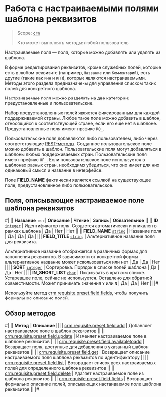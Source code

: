 # Работа с настраиваемыми полями шаблона реквизитов

> Scope: [`crm`](../../../../scopes/permissions.md)
>
> Кто может выполнять методы: любой пользователь

Настраиваемые поля — поля, которые можно добавлять или удалять из шаблона. 

В форме редактирования реквизитов, кроме служебных полей, которые есть в любом реквизите (например, `Название` или `Комментарий`), есть другие (такие как `ИНН` и `КПП`), которые являются настраиваемыми. Методы этого раздела предназначены для управления списком таких полей для конкретного шаблона.

Настраиваемые поля можно разделить на две категории: предустановленные и пользовательские.

Набор предустановленных полей является фиксированным для каждой поддерживаемой страны. Любое такое поле можно добавить в шаблон, относящийся к соответствующей стране, если его еще нет в шаблоне. Предустановленные поля имеют префикс `RQ_`.

Пользовательские поля добавляются либо пользователем, либо через соответствующие [REST-методы](../../user-fields/index.md). Созданное пользовательское поле можно добавить в шаблон. Пользовательские поля могут добавляться в шаблоны любых поддерживаемых стран. Пользовательские поля имеют префикс `UF_`. Если пользовательское поле используется в шаблонах разных стран, необходимо убедиться, что оно имеет для них одинаковый смысл и название в интерфейсе.

Поле **FIELD_NAME** фактически является ссылкой на существующее поле, предустановленное либо пользовательское.

## Поля, описывающие настраиваемое поле шаблона реквизитов

#|
||  **Название**
`тип` | **Описание** | **Чтение** | **Запись** | **Обязательное** ||
|| **ID**
[`integer`](../../../../data-types.md) | Идентификатор поля. Создается автоматически и уникален в рамках шаблона | Да | Нет | Нет ||
|| **FIELD_NAME**
[`string`](../../../../data-types.md) | Название поля | Да | Да | Да ||
|| **FIELD_TITLE**
[`string`](../../../../data-types.md) | Альтернативное название поля для реквизита.

Альтернативное название отображается в различных формах для заполнения реквизитов. В зависимости от конкретной формы альтернативное название может использоваться или нет | Да | Да | Нет ||
|| **SORT**
[`integer`](../../../../data-types.md) | Сортировка. Порядок в списке полей шаблона | Да | Да | Нет ||
|| **IN_SHORT_LIST**
[`char`](../../../../data-types.md) | Показывать в кратком списке. Устаревшее поле, сейчас не используется. Оставлено для обратной совместимости. Может принимать значения `Y` или `N` | Да | Да | Нет ||
|#

Используйте метод [crm.requisite.preset.field.fields](./crm-requisite-preset-field-fields.md), чтобы получить формальное описание полей.

## Обзор методов

#|
|| **Метод** | **Описание** ||
|| [crm.requisite.preset.field.add](./crm-requisite-preset-field-add.md) | Добавляет настраиваемое поле в шаблон реквизитов ||
|| [crm.requisite.preset.field.update](./crm-requisite-preset-field-update.md) | Изменяет настраиваемое поле в шаблоне реквизитов ||
|| [crm.requisite.preset.field.availabletoadd](./crm-requisite-preset-field-available-to-add.md) | Возвращает поля, доступные для добавления в указанный шаблон реквизитов ||
|| [crm.requisite.preset.field.get](./crm-requisite-preset-field-get.md) | Возвращает описание настраиваемого поля шаблона реквизитов по идентификатору ||
|| [crm.requisite.preset.field.list](./crm-requisite-preset-field-list.md) | Возвращает список всех настраиваемых полей для определенного шаблона реквизитов ||
|| [crm.requisite.preset.field.delete](./crm-requisite-preset-field-delete.md) | Удаляет настраиваемое поле из шаблона реквизитов ||
|| [crm.requisite.preset.field.fields](./crm-requisite-preset-field-fields.md) | Возвращает формально описание полей, описывающих настаиваемое поле шаблона реквизитов ||
|#
